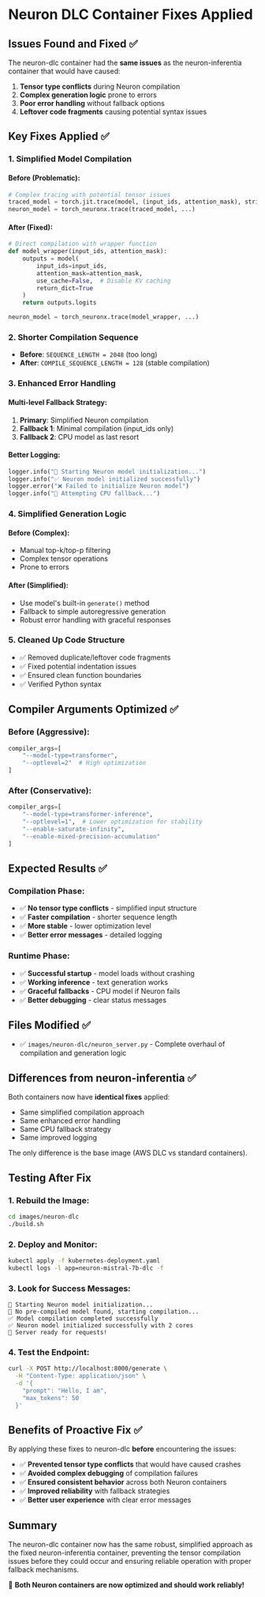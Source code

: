 # Neuron DLC Container Fixes Applied

## Issues Found and Fixed ✅

The neuron-dlc container had the **same issues** as the neuron-inferentia container that would have caused:
1. **Tensor type conflicts** during Neuron compilation
2. **Complex generation logic** prone to errors
3. **Poor error handling** without fallback options
4. **Leftover code fragments** causing potential syntax issues

## Key Fixes Applied ✅

### **1. Simplified Model Compilation**

#### **Before (Problematic)**:
```python
# Complex tracing with potential tensor issues
traced_model = torch.jit.trace(model, (input_ids, attention_mask), strict=False)
neuron_model = torch_neuronx.trace(traced_model, ...)
```

#### **After (Fixed)**:
```python
# Direct compilation with wrapper function
def model_wrapper(input_ids, attention_mask):
    outputs = model(
        input_ids=input_ids,
        attention_mask=attention_mask,
        use_cache=False,  # Disable KV caching
        return_dict=True
    )
    return outputs.logits

neuron_model = torch_neuronx.trace(model_wrapper, ...)
```

### **2. Shorter Compilation Sequence**
- **Before**: `SEQUENCE_LENGTH = 2048` (too long)
- **After**: `COMPILE_SEQUENCE_LENGTH = 128` (stable compilation)

### **3. Enhanced Error Handling**

#### **Multi-level Fallback Strategy**:
1. **Primary**: Simplified Neuron compilation
2. **Fallback 1**: Minimal compilation (input_ids only)
3. **Fallback 2**: CPU model as last resort

#### **Better Logging**:
```python
logger.info("🚀 Starting Neuron model initialization...")
logger.info("✅ Neuron model initialized successfully")
logger.error("❌ Failed to initialize Neuron model")
logger.info("🔄 Attempting CPU fallback...")
```

### **4. Simplified Generation Logic**

#### **Before (Complex)**:
- Manual top-k/top-p filtering
- Complex tensor operations
- Prone to errors

#### **After (Simplified)**:
- Use model's built-in `generate()` method
- Fallback to simple autoregressive generation
- Robust error handling with graceful responses

### **5. Cleaned Up Code Structure**
- ✅ Removed duplicate/leftover code fragments
- ✅ Fixed potential indentation issues
- ✅ Ensured clean function boundaries
- ✅ Verified Python syntax

## Compiler Arguments Optimized ✅

### **Before (Aggressive)**:
```python
compiler_args=[
    "--model-type=transformer",
    "--optlevel=2"  # High optimization
]
```

### **After (Conservative)**:
```python
compiler_args=[
    "--model-type=transformer-inference",
    "--optlevel=1",  # Lower optimization for stability
    "--enable-saturate-infinity",
    "--enable-mixed-precision-accumulation"
]
```

## Expected Results ✅

### **Compilation Phase**:
- ✅ **No tensor type conflicts** - simplified input structure
- ✅ **Faster compilation** - shorter sequence length
- ✅ **More stable** - lower optimization level
- ✅ **Better error messages** - detailed logging

### **Runtime Phase**:
- ✅ **Successful startup** - model loads without crashing
- ✅ **Working inference** - text generation works
- ✅ **Graceful fallbacks** - CPU model if Neuron fails
- ✅ **Better debugging** - clear status messages

## Files Modified ✅

- ✅ `images/neuron-dlc/neuron_server.py` - Complete overhaul of compilation and generation logic

## Differences from neuron-inferentia ✅

Both containers now have **identical fixes** applied:
- Same simplified compilation approach
- Same enhanced error handling
- Same CPU fallback strategy
- Same improved logging

The only difference is the base image (AWS DLC vs standard containers).

## Testing After Fix

### **1. Rebuild the Image**:
```bash
cd images/neuron-dlc
./build.sh
```

### **2. Deploy and Monitor**:
```bash
kubectl apply -f kubernetes-deployment.yaml
kubectl logs -l app=neuron-mistral-7b-dlc -f
```

### **3. Look for Success Messages**:
```
🚀 Starting Neuron model initialization...
🔨 No pre-compiled model found, starting compilation...
✅ Model compilation completed successfully
✅ Neuron model initialized successfully with 2 cores
🎯 Server ready for requests!
```

### **4. Test the Endpoint**:
```bash
curl -X POST http://localhost:8000/generate \
  -H "Content-Type: application/json" \
  -d '{
    "prompt": "Hello, I am",
    "max_tokens": 50
  }'
```

## Benefits of Proactive Fix ✅

By applying these fixes to neuron-dlc **before** encountering the issues:

- ✅ **Prevented tensor type conflicts** that would have caused crashes
- ✅ **Avoided complex debugging** of compilation failures
- ✅ **Ensured consistent behavior** across both Neuron containers
- ✅ **Improved reliability** with fallback strategies
- ✅ **Better user experience** with clear error messages

## Summary

The neuron-dlc container now has the same robust, simplified approach as the fixed neuron-inferentia container, preventing the tensor compilation issues before they could occur and ensuring reliable operation with proper fallback mechanisms.

🎉 **Both Neuron containers are now optimized and should work reliably!**
